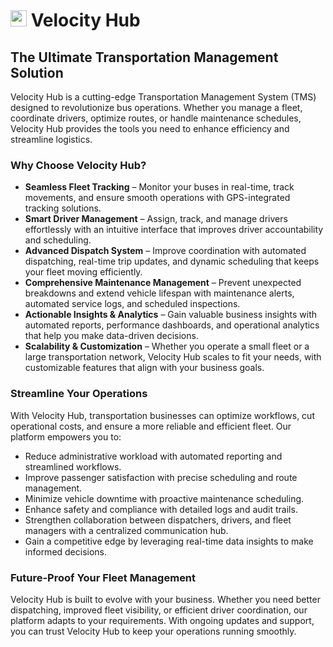 # <img src="https://github.com/Velocity-Hub-TMS/velocity-hub/blob/main/public/images/logo.png?raw=true" width="26" /> Velocity Hub

## The Ultimate Transportation Management Solution

Velocity Hub is a cutting-edge Transportation Management System (TMS) designed to revolutionize bus operations. Whether you manage a fleet, coordinate drivers, optimize routes, or handle maintenance schedules, Velocity Hub provides the tools you need to enhance efficiency and streamline logistics.

### Why Choose Velocity Hub?

- **Seamless Fleet Tracking** – Monitor your buses in real-time, track movements, and ensure smooth operations with GPS-integrated tracking solutions.
- **Smart Driver Management** – Assign, track, and manage drivers effortlessly with an intuitive interface that improves driver accountability and scheduling.
- **Advanced Dispatch System** – Improve coordination with automated dispatching, real-time trip updates, and dynamic scheduling that keeps your fleet moving efficiently.
- **Comprehensive Maintenance Management** – Prevent unexpected breakdowns and extend vehicle lifespan with maintenance alerts, automated service logs, and scheduled inspections.
- **Actionable Insights & Analytics** – Gain valuable business insights with automated reports, performance dashboards, and operational analytics that help you make data-driven decisions.
- **Scalability & Customization** – Whether you operate a small fleet or a large transportation network, Velocity Hub scales to fit your needs, with customizable features that align with your business goals.

### Streamline Your Operations

With Velocity Hub, transportation businesses can optimize workflows, cut operational costs, and ensure a more reliable and efficient fleet. Our platform empowers you to:

- Reduce administrative workload with automated reporting and streamlined workflows.
- Improve passenger satisfaction with precise scheduling and route management.
- Minimize vehicle downtime with proactive maintenance scheduling.
- Enhance safety and compliance with detailed logs and audit trails.
- Strengthen collaboration between dispatchers, drivers, and fleet managers with a centralized communication hub.
- Gain a competitive edge by leveraging real-time data insights to make informed decisions.

### Future-Proof Your Fleet Management

Velocity Hub is built to evolve with your business. Whether you need better dispatching, improved fleet visibility, or efficient driver coordination, our platform adapts to your requirements. With ongoing updates and support, you can trust Velocity Hub to keep your operations running smoothly.
